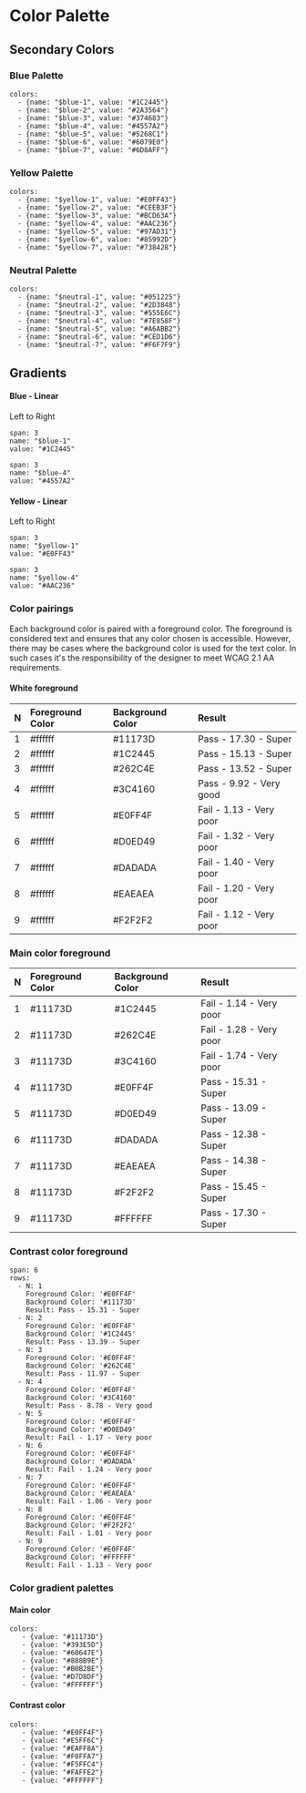 # Color Palette

## Secondary Colors

### Blue Palette

```text
colors:
  - {name: "$blue-1", value: "#1C2445"}
  - {name: "$blue-2", value: "#2A3564"}
  - {name: "$blue-3", value: "#374683"}
  - {name: "$blue-4", value: "#4557A2"}
  - {name: "$blue-5", value: "#5268C1"}
  - {name: "$blue-6", value: "#6079E0"}
  - {name: "$blue-7", value: "#6D8AFF"}
```

### Yellow Palette

```text
colors:
  - {name: "$yellow-1", value: "#E0FF43"}
  - {name: "$yellow-2", value: "#CEEB3F"}
  - {name: "$yellow-3", value: "#BCD63A"}
  - {name: "$yellow-4", value: "#AAC236"}
  - {name: "$yellow-5", value: "#97AD31"}
  - {name: "$yellow-6", value: "#85992D"}
  - {name: "$yellow-7", value: "#738428"}
```

### Neutral Palette

```text
colors:
  - {name: "$neutral-1", value: "#051225"}
  - {name: "$neutral-2", value: "#2D3848"}
  - {name: "$neutral-3", value: "#555E6C"}
  - {name: "$neutral-4", value: "#7E858F"}
  - {name: "$neutral-5", value: "#A6ABB2"}
  - {name: "$neutral-6", value: "#CED1D6"}
  - {name: "$neutral-7", value: "#F6F7F9"}
```

## Gradients

#### Blue - Linear

Left to Right

```text
span: 3
name: "$blue-1"
value: "#1C2445"
```

```text
span: 3
name: "$blue-4"
value: "#4557A2"
```

#### Yellow - Linear

Left to Right

```text
span: 3
name: "$yellow-1"
value: "#E0FF43"
```

```text
span: 3
name: "$yellow-4"
value: "#AAC236"
```

### Color pairings

Each background color is paired with a foreground color. The foreground is considered text and ensures that any color chosen is accessible. However, there may be cases where the background color is used for the text color. In such cases it's the responsibility of the designer to meet WCAG 2.1 AA requirements.

#### White foreground

| N | Foreground Color | Background Color | Result |
| :--- | :--- | :--- | :--- |
| 1 | \#ffffff | \#11173D | Pass - 17.30 - Super |
| 2 | \#ffffff | \#1C2445 | Pass - 15.13 - Super |
| 3 | \#ffffff | \#262C4E | Pass - 13.52 - Super |
| 4 | \#ffffff | \#3C4160 | Pass - 9.92 - Very good |
| 5 | \#ffffff | \#E0FF4F | Fail - 1.13 - Very poor |
| 6 | \#ffffff | \#D0ED49 | Fail - 1.32 - Very poor |
| 7 | \#ffffff | \#DADADA | Fail - 1.40 - Very poor |
| 8 | \#ffffff | \#EAEAEA | Fail - 1.20 - Very poor |
| 9 | \#ffffff | \#F2F2F2 | Fail - 1.12 - Very poor |

### Main color foreground

| N | Foreground Color | Background Color | Result |
| :--- | :--- | :--- | :--- |
| 1 | \#11173D | \#1C2445 | Fail - 1.14 - Very poor |
| 2 | \#11173D | \#262C4E | Fail - 1.28 - Very poor |
| 3 | \#11173D | \#3C4160 | Fail - 1.74 - Very poor |
| 4 | \#11173D | \#E0FF4F | Pass - 15.31 - Super |
| 5 | \#11173D | \#D0ED49 | Pass - 13.09 - Super |
| 6 | \#11173D | \#DADADA | Pass - 12.38 - Super |
| 7 | \#11173D | \#EAEAEA | Pass - 14.38 - Super |
| 8 | \#11173D | \#F2F2F2 | Pass - 15.45 - Super |
| 9 | \#11173D | \#FFFFFF | Pass - 17.30 - Super |

### Contrast color foreground

```text
span: 6
rows:
  - N: 1
    Foreground Color: '#E0FF4F'
    Background Color: '#11173D'
    Result: Pass - 15.31 - Super
  - N: 2
    Foreground Color: '#E0FF4F'
    Background Color: '#1C2445'
    Result: Pass - 13.39 - Super
  - N: 3
    Foreground Color: '#E0FF4F'
    Background Color: '#262C4E'
    Result: Pass - 11.97 - Super
  - N: 4
    Foreground Color: '#E0FF4F'
    Background Color: '#3C4160'
    Result: Pass - 8.78 - Very good
  - N: 5
    Foreground Color: '#E0FF4F'
    Background Color: '#D0ED49'
    Result: Fail - 1.17 - Very poor
  - N: 6
    Foreground Color: '#E0FF4F'
    Background Color: '#DADADA'
    Result: Fail - 1.24 - Very poor
  - N: 7
    Foreground Color: '#E0FF4F'
    Background Color: '#EAEAEA'
    Result: Fail - 1.06 - Very poor
  - N: 8
    Foreground Color: '#E0FF4F'
    Background Color: '#F2F2F2'
    Result: Fail - 1.01 - Very poor
  - N: 9
    Foreground Color: '#E0FF4F'
    Background Color: '#FFFFFF'
    Result: Fail - 1.13 - Very poor
```

### Color gradient palettes

#### Main color

```text
colors:
   - {value: "#11173D"}
   - {value: "#393E5D"}
   - {value: "#60647E"}
   - {value: "#888B9E"}
   - {value: "#B0B2BE"}
   - {value: "#D7D8DF"}
   - {value: "#FFFFFF"}
```

#### Contrast color

```text
colors:
   - {value: "#E0FF4F"}
   - {value: "#E5FF6C"}
   - {value: "#EAFF8A"}
   - {value: "#F0FFA7"}
   - {value: "#F5FFC4"}
   - {value: "#FAFFE2"}
   - {value: "#FFFFFF"}
```

